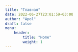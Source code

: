 ```yaml
---
title: "Главная"
date: 2022-06-27T23:01:59+03:00
author: "Apol"
draft: false
menu:
    header:
        title: "Home"
        weight: 1
---
```

